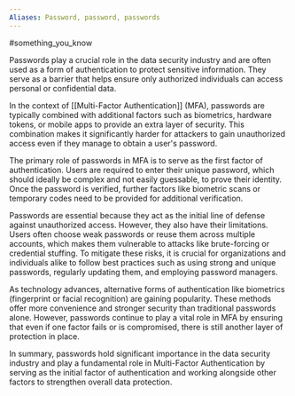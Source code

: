 ```yaml
---
Aliases: Password, password, passwords
---
```

#something_you_know

Passwords play a crucial role in the data security industry and are often used as a form of authentication to protect sensitive information. They serve as a barrier that helps ensure only authorized individuals can access personal or confidential data.

In the context of [[Multi-Factor Authentication]] (MFA), passwords are typically combined with additional factors such as biometrics, hardware tokens, or mobile apps to provide an extra layer of security. This combination makes it significantly harder for attackers to gain unauthorized access even if they manage to obtain a user's password.

The primary role of passwords in MFA is to serve as the first factor of authentication. Users are required to enter their unique password, which should ideally be complex and not easily guessable, to prove their identity. Once the password is verified, further factors like biometric scans or temporary codes need to be provided for additional verification.

Passwords are essential because they act as the initial line of defense against unauthorized access. However, they also have their limitations. Users often choose weak passwords or reuse them across multiple accounts, which makes them vulnerable to attacks like brute-forcing or credential stuffing. To mitigate these risks, it is crucial for organizations and individuals alike to follow best practices such as using strong and unique passwords, regularly updating them, and employing password managers.

As technology advances, alternative forms of authentication like biometrics (fingerprint or facial recognition) are gaining popularity. These methods offer more convenience and stronger security than traditional passwords alone. However, passwords continue to play a vital role in MFA by ensuring that even if one factor fails or is compromised, there is still another layer of protection in place.

In summary, passwords hold significant importance in the data security industry and play a fundamental role in Multi-Factor Authentication by serving as the initial factor of authentication and working alongside other factors to strengthen overall data protection.